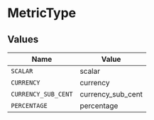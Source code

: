 # MetricType


## Values

| Name                | Value               |
| ------------------- | ------------------- |
| `SCALAR`            | scalar              |
| `CURRENCY`          | currency            |
| `CURRENCY_SUB_CENT` | currency_sub_cent   |
| `PERCENTAGE`        | percentage          |